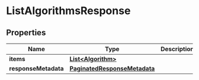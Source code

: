 

# ListAlgorithmsResponse


## Properties

| Name | Type | Description | Notes |
|------------ | ------------- | ------------- | -------------|
|**items** | [**List&lt;Algorithm&gt;**](Algorithm.md) |  |  [optional] |
|**responseMetadata** | [**PaginatedResponseMetadata**](PaginatedResponseMetadata.md) |  |  [optional] |



